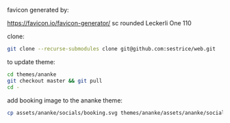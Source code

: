 favicon generated by:

https://favicon.io/favicon-generator/
sc
rounded
Leckerli One
110

clone:
``` sh
git clone --recurse-submodules clone git@github.com:sestrice/web.git
```

to update theme:
``` sh
cd themes/ananke
git checkout master && git pull
cd - 
```

add booking image to the ananke theme:
``` sh
cp assets/ananke/socials/booking.svg themes/ananke/assets/ananke/socials/
```

